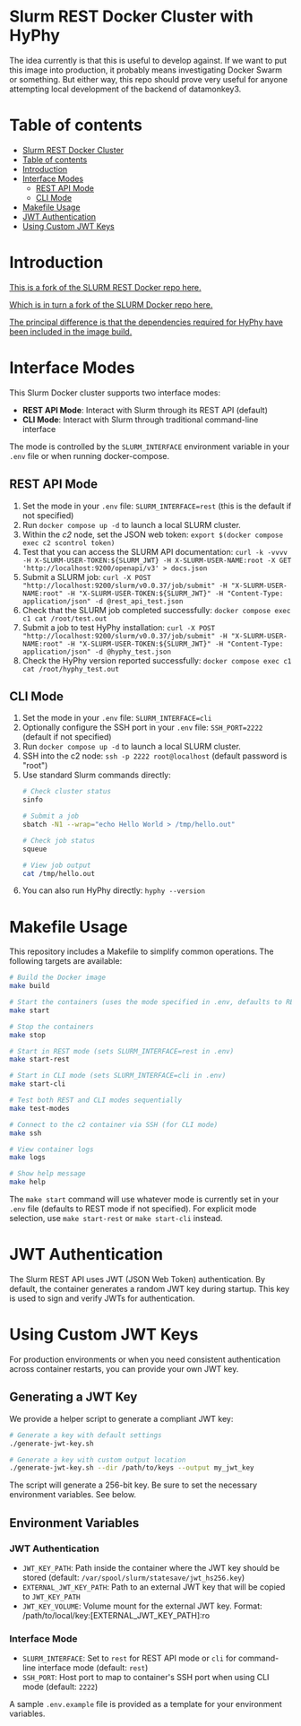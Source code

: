 # Slurm REST Docker Cluster with HyPhy

The idea currently is that this is useful to develop against. If we want to put this image into production, it probably means investigating Docker Swarm or something. But either way, this repo should prove very useful for anyone attempting local development of the backend of datamonkey3.

# Table of contents

- [Slurm REST Docker Cluster](#slurm-rest-docker-cluster)
- [Table of contents](#table-of-contents)
- [Introduction](#introduction)
- [Interface Modes](#interface-modes)
  - [REST API Mode](#rest-api-mode)
  - [CLI Mode](#cli-mode)
- [Makefile Usage](#makefile-usage)
- [JWT Authentication](#jwt-authentication)
- [Using Custom JWT Keys](#using-custom-jwt-keys)

# Introduction

[This is a fork of the SLURM REST Docker repo here.](https://github.com/JBris/slurm-rest-api-docker)

[Which is in turn a fork of the SLURM Docker repo here.](https://github.com/giovtorres/slurm-docker-cluster)

[The principal difference is that the dependencies required for HyPhy have been included in the image build.](https://github.com/veg/hyphy)

# Interface Modes

This Slurm Docker cluster supports two interface modes:

- **REST API Mode**: Interact with Slurm through its REST API (default)
- **CLI Mode**: Interact with Slurm through traditional command-line interface

The mode is controlled by the `SLURM_INTERFACE` environment variable in your `.env` file or when running docker-compose.

## REST API Mode

1. Set the mode in your `.env` file: `SLURM_INTERFACE=rest` (this is the default if not specified)
2. Run `docker compose up -d` to launch a local SLURM cluster.
3. Within the *c2* node, set the JSON web token: `export $(docker compose exec c2 scontrol token)`
4. Test that you can access the SLURM API documentation: `curl -k -vvvv -H X-SLURM-USER-TOKEN:${SLURM_JWT} -H X-SLURM-USER-NAME:root -X GET 'http://localhost:9200/openapi/v3' > docs.json`
5. Submit a SLURM job: `curl -X POST "http://localhost:9200/slurm/v0.0.37/job/submit" -H "X-SLURM-USER-NAME:root" -H "X-SLURM-USER-TOKEN:${SLURM_JWT}" -H "Content-Type: application/json" -d @rest_api_test.json`
6. Check that the SLURM job completed successfully: `docker compose exec c1 cat /root/test.out`
7. Submit a job to test HyPhy installation: `curl -X POST "http://localhost:9200/slurm/v0.0.37/job/submit" -H "X-SLURM-USER-NAME:root" -H "X-SLURM-USER-TOKEN:${SLURM_JWT}" -H "Content-Type: application/json" -d @hyphy_test.json`
8. Check the HyPhy version reported successfully: `docker compose exec c1 cat /root/hyphy_test.out`

## CLI Mode

1. Set the mode in your `.env` file: `SLURM_INTERFACE=cli`
2. Optionally configure the SSH port in your `.env` file: `SSH_PORT=2222` (default if not specified)
3. Run `docker compose up -d` to launch a local SLURM cluster.
4. SSH into the c2 node: `ssh -p 2222 root@localhost` (default password is "root")
5. Use standard Slurm commands directly:
   ```bash
   # Check cluster status
   sinfo
   
   # Submit a job
   sbatch -N1 --wrap="echo Hello World > /tmp/hello.out"
   
   # Check job status
   squeue
   
   # View job output
   cat /tmp/hello.out
   ```
6. You can also run HyPhy directly: `hyphy --version`

# Makefile Usage

This repository includes a Makefile to simplify common operations. The following targets are available:

```bash
# Build the Docker image
make build

# Start the containers (uses the mode specified in .env, defaults to REST mode)
make start

# Stop the containers
make stop

# Start in REST mode (sets SLURM_INTERFACE=rest in .env)
make start-rest

# Start in CLI mode (sets SLURM_INTERFACE=cli in .env)
make start-cli

# Test both REST and CLI modes sequentially
make test-modes

# Connect to the c2 container via SSH (for CLI mode)
make ssh

# View container logs
make logs

# Show help message
make help
```

The `make start` command will use whatever mode is currently set in your `.env` file (defaults to REST mode if not specified). For explicit mode selection, use `make start-rest` or `make start-cli` instead.

# JWT Authentication

The Slurm REST API uses JWT (JSON Web Token) authentication. By default, the container generates a random JWT key during startup. This key is used to sign and verify JWTs for authentication.

# Using Custom JWT Keys

For production environments or when you need consistent authentication across container restarts, you can provide your own JWT key.

## Generating a JWT Key

We provide a helper script to generate a compliant JWT key:

```bash
# Generate a key with default settings
./generate-jwt-key.sh

# Generate a key with custom output location
./generate-jwt-key.sh --dir /path/to/keys --output my_jwt_key
```

The script will generate a 256-bit key. Be sure to set the necessary environment variables. See below.

## Environment Variables

### JWT Authentication
- `JWT_KEY_PATH`: Path inside the container where the JWT key should be stored (default: `/var/spool/slurm/statesave/jwt_hs256.key`)
- `EXTERNAL_JWT_KEY_PATH`: Path to an external JWT key that will be copied to `JWT_KEY_PATH`
- `JWT_KEY_VOLUME`: Volume mount for the external JWT key. Format: /path/to/local/key:[EXTERNAL_JWT_KEY_PATH]:ro

### Interface Mode
- `SLURM_INTERFACE`: Set to `rest` for REST API mode or `cli` for command-line interface mode (default: `rest`)
- `SSH_PORT`: Host port to map to container's SSH port when using CLI mode (default: `2222`)

A sample `.env.example` file is provided as a template for your environment variables.
